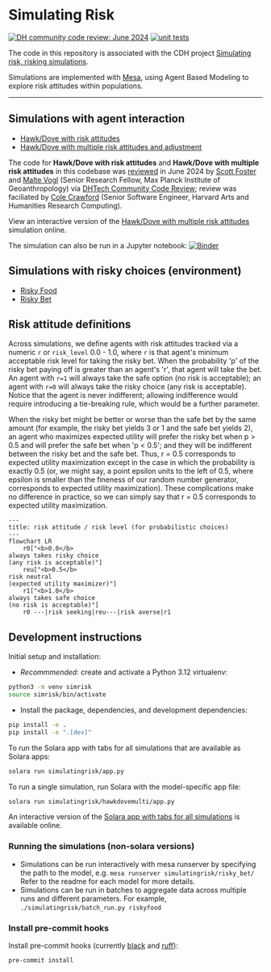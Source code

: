 # Simulating Risk

[![DH community code review: June 2024](https://img.shields.io/badge/DHCodeReview-June_2024-blue)](https://github.com/DHCodeReview/simulating-risk/pull/1) [![unit tests](https://github.com/Princeton-CDH/simulating-risk/actions/workflows/unit_tests.yml/badge.svg)](https://github.com/Princeton-CDH/simulating-risk/actions/workflows/unit_tests.yml)

The code in this repository is associated with the CDH project [Simulating risk, risking simulations](https://cdh.princeton.edu/projects/simulating-risk/).

Simulations are implemented with [Mesa](https://mesa.readthedocs.io/en/stable/), using Agent Based Modeling to explore risk attitudes within populations.

---- 

## Simulations with agent interaction

- [Hawk/Dove with risk attitudes](simulatingrisk/hawkdove)
- [Hawk/Dove with multiple risk attitudes and adjustment](simulatingrisk/hawkdovemulti)

The code for **Hawk/Dove with risk attitudes** and **Hawk/Dove with multiple risk attitudes** in this codebase was [reviewed](https://github.com/DHCodeReview/simulating-risk/pull/1) in June 2024 by [Scott Foster](https://github.com/sgfost) and [Malte Vogl](https://github.com/maltevogl) (Senior Research Fellow, Max Planck Institute of Geoanthropology) via [DHTech Community Code Review](https://dhcodereview.github.io/); review was faciliated by [Cole Crawford](https://github.com/ColeDCrawford) (Senior Software Engineer, Harvard Arts and Humanities Research Computing).


View an interactive version of the [Hawk/Dove with multiple risk attitudes](https://py.cafe/rlskoeser/simulatingrisk-hawk-dove-multirisk) simulation online.

The simulation can also be run in a Jupyter notebook: [![Binder](https://mybinder.org/badge_logo.svg)](https://mybinder.org/v2/gh/Princeton-CDH/simulating-risk.git/HEAD?urlpath=%2Fdoc%2Ftree%2Fsimulatingrisk%2Fhawkdovemulti%2Frun_simulation.ipynb)

## Simulations with risky choices (environment)

- [Risky Food](simulatingrisk/risky_food)
- [Risky Bet](simulatingrisk/risky_bet)

## Risk attitude definitions

Across simulations, we define agents with risk attitudes tracked via a numeric `r` or `risk_level` 0.0 - 1.0, where `r` is that agent's minimum acceptable risk level for taking the risky bet. When the probability 'p' of the risky bet paying off is greater than an agent's 'r', that agent will take the bet. An agent with `r=1` will always take the safe option (no risk is acceptable); an agent with `r=0` will always take the risky choice (any risk is acceptable). Notice that the agent is never indifferent; allowing indifference would require introducing a tie-breaking rule, which would be a further parameter.

When the risky bet might be better or worse than the safe bet by the same amount (for example, the risky bet yields 3 or 1 and the safe bet yields 2), an agent who maximizes expected utility will prefer the risky bet when p > 0.5 and will prefer the safe bet when 'p < 0.5'; and they will be indifferent between the risky bet and the safe bet. Thus, r = 0.5 corresponds to expected utility maximization except in the case in which the probability is exactly 0.5 (or, we might say, a point epsilon units to the left of 0.5, where epsilon is smaller than the fineness of our random number generator, corresponds to expected utility maximization). These complications make no difference in practice, so we can simply say that r = 0.5 corresponds to expected utility maximization.


```mermaid
---
title: risk attitude / risk level (for probabilistic choices)
---
flowchart LR
    r0["<b>0.0</b>
always takes risky choice
(any risk is acceptable)"]
    reu["<b>0.5</b>
risk neutral
(expected utility maximizer)"]
    r1["<b>1.0</b>
always takes safe choice
(no risk is acceptable)"]
    r0 ---|risk seeking|reu---|risk averse|r1
```


## Development instructions

Initial setup and installation:

- *Recommmended*: create and activate a Python 3.12 virtualenv:
```sh
python3 -m venv simrisk
source simrisk/bin/activate
```
- Install the package, dependencies, and development dependencies:
```sh
pip install -e .
pip install -e ".[dev]"
```

To run the Solara app with tabs for all simulations that are available as Solara apps:
```sh
solara run simulatingrisk/app.py
```

To run a single simulation, run Solara with the model-specific app file:
```sh
solara run simulatingrisk/hawkdovemulti/app.py
```

An interactive version of the [Solara app with tabs for all simulations](https://py.cafe/app/rlskoeser/simulatingrisk) 
is available online.


### Running the simulations  (non-solara versions)

- Simulations can be run interactively with mesa runserver by specifying
  the path to the model, e.g. `mesa runserver simulatingrisk/risky_bet/`
  Refer to the readme for each model for more details.
- Simulations can be run in batches to aggregate data across multiple
  runs and different parameters. For example,
  `./simulatingrisk/batch_run.py riskyfood`
  
  
### Install pre-commit hooks

Install pre-commit hooks (currently [black](https://github.com/psf/black) and [ruff](https://beta.ruff.rs/docs/)):

```sh
pre-commit install
```
